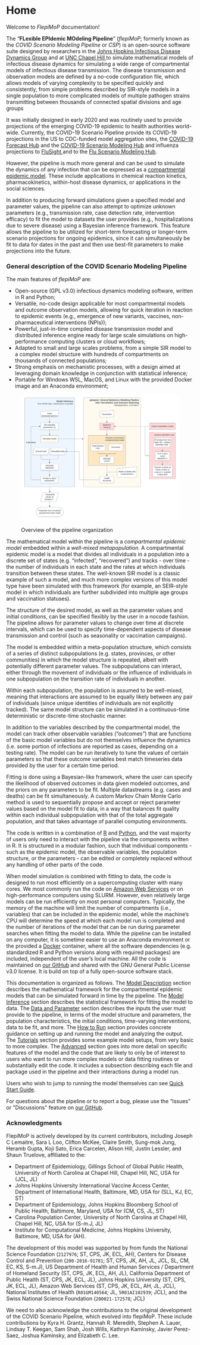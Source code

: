 # Home

Welcome to _FlepiMoP_ documentation!

The “**FLexible EPIdemic MOdeling Pipeline**” (_flepiMoP_; formerly known as the _COVID Scenario Modeling Pipeline_ or _CSP_) is an open-source software suite designed by researchers in the [Johns Hopkins Infectious Disease Dynamics Group](http://www.iddynamics.jhsph.edu/) and at [UNC Chapel Hill ](https://sph.unc.edu/epid/epidemiology-landing/)to simulate mathematical models of infectious disease dynamics for simulating a wide range of compartmental models of infectious disease transmission. The disease transmission and observation models are defined by a no-code configuration file, which allows models of varying complexity to be specified quickly and consistently, from simple problems described by SIR-style models in a single population to more complicated models of multiple pathogen strains transmitting between thousands of connected spatial divisions and age groups

It was initially designed in early 2020 and was routinely used to provide projections of the emerging COVID-19 epidemic to health authorities world-wide. Currently, the COVID-19 Scenario Pipeline provide its COVID-19 projections in the US to CDC-funded model aggregation sites, the [COVID-19 Forecast Hub](https://covid19forecasthub.org/) and the [COVID-19 Scenario Modeling Hub](https://covid19scenariomodelinghub.org/) and influenza projections to [FluSight ](https://www.cdc.gov/flu/weekly/flusight/index.html)and to the [Flu Scenario Modeling Hub](https://fluscenariomodelinghub.org).

However, the pipeline is much more general and can be used to simulate the dynamics of any infection that can be expressed as a [compartmental epidemic model](https://en.wikipedia.org/wiki/Compartmental\_models\_in\_epidemiology). These include applications in chemical reaction kinetics, pharmacokinetics, within-host disease dynamics, or applications in the social sciences.

In addition to producing forward simulations given a specified model and parameter values, the pipeline can also attempt to optimize unknown parameters (e.g., transmission rate, case detection rate, intervention efficacy) to fit the model to datasets the user provides (e.g., hospitalizations due to severe disease) using a Bayesian inference framework. This feature allows the pipeline to be utilized for short-term forecasting or longer-term scenario projections for ongoing epidemics, since it can simultaneously be fit to data for dates in the past and then use best-fit parameters to make projections into the future.&#x20;

### General description of the COVID Scenario Modeling Pipeline

The main features of _flepiMoP_ are:

* Open-source (GPL v3.0) infectious dynamics modeling software, written in R and Python;
* Versatile, no-code design applicable for most compartmental models and outcome observation models, allowing for quick iteration in reaction to epidemic events (e.g., emergence of new variants, vaccines, non-pharmaceutical interventions (NPIs));
* Powerful, just-in-time compiled disease transmission model and distributed inference engine ready for large scale simulations on high-performance computing clusters or cloud workflows;
* Adapted to small and large scales problems, from a simple SIR model to a complex model structure with hundreds of compartments on thousands of connected populations;
* Strong emphasis on mechanistic processes, with a design aimed at leveraging domain knowledge in conjunction with statistical inference;
* Portable for Windows WSL, MacOS, and Linux with the provided Docker image and an Anaconda environment;

<figure><img src=".gitbook/assets/CSP Overview.png" alt=""><figcaption><p>Overview of the pipeline organization</p></figcaption></figure>

The mathematical model within the pipeline is a _compartmental epidemic model_ embedded within a _well-mixed metapopulation_. A compartmental epidemic model is a model that divides all individuals in a population into a discrete set of states (e.g. “infected”, “recovered”) and tracks - over time - the number of individuals in each state and the rates at which individuals transition between these states. The well-known SIR model is a classic example of such a model, and much more complex versions of this model type have been simulated with this framework (for example, an SEIR-style model in which individuals are further subdivided into multiple age groups and vaccination statuses).&#x20;

The structure of the desired model, as well as the parameter values and initial conditions, can be specified flexibly by the user in a nocode fashion. The pipeline allows for parameter values to change over time at discrete intervals, which can be used to specify time-dependent aspects of disease transmission and control (such as seasonality or vaccination campaigns).

The model is embedded within a meta-population structure, which consists of a series of distinct subpopulations (e.g. states, provinces, or other communities) in which the model structure is repeated, albeit with potentially different parameter values. The subpopulations can interact, either through the movement of individuals or the influence of individuals in one subpopulation on the transition rate of individuals in another.&#x20;

Within each subpopulation, the population is assumed to be well-mixed, meaning that interactions are assumed to be equally likely between any pair of individuals (since unique identities of individuals are not explicitly tracked). The same model structure can be simulated in a continuous-time deterministic or discrete-time stochastic manner.&#x20;

In addition to the variables described by the compartmental model, the model can track other observable variables (“outcomes”) that are functions of the basic model variables but do not themselves influence the dynamics (i.e. some portion of infections are reported as cases, depending on a testing rate). The model can be run iteratively to tune the values of certain parameters so that these outcome variables best match timeseries data provided by the user for a certain time period.&#x20;

Fitting is done using a Bayesian-like framework, where the user can specify the likelihood of observed outcomes in data given modeled outcomes, and the priors on any parameters to be fit. Multiple datastreams (e.g. cases and deaths) can be fit simultaneously. A custom Markov Chain Monte Carlo method is used to sequentially propose and accept or reject parameter values based on the model fit to data, in a way that balances fit quality within each individual subpopulation with that of the total aggregate population, and that takes advantage of parallel computing environments.

The code is written in a combination of [R](https://www.r-project.org/) and [Python](https://www.python.org/), and the vast majority of users only need to interact with the pipeline via the components written in R. It is structured in a modular fashion, such that individual components - such as the epidemic model, the observable variables, the population structure, or the parameters - can be edited or completely replaced without any handling of other parts of the code.&#x20;

When model simulation is combined with fitting to data, the code is designed to run most efficiently on a supercomputing cluster with many cores. We most commonly run the code on [Amazon Web Services](https://aws.amazon.com/) or on high-performance computers using SLURM. However, even relatively large models can be run efficiently on most personal computers. Typically, the memory of the machine will limit the number of compartments (i.e., variables) that can be included in the epidemic model, while the machine’s CPU will determine the speed at which each model run is completed and the number of iterations of the model that can be run during parameter searches when fitting the model to data. While the pipeline can be installed on any computer, it is sometime easier to use an Anaconda environment or the provided a [Docker](https://www.docker.com/) container, where all the software dependencies (e.g. standardized R and Python versions along with required packages) are included, independent of the user’s local machine. All the code is maintained on [our GitHub](https://github.com/HopkinsIDD/flepiMoP) and shared with the GNU General Public License v3.0 license. It is build on top of a fully open-source software stack.

This documentation is organized as follows. The [Model Description](gempyor/model-description.md) section describes the mathematical framework for the compartmental epidemic models that can be simulated forward in time by the pipeline. The [Model Inference](model-inference/inference-description.md) section describes the statistical framework for fitting the model to data. The [Data and Parameter](broken-reference) section describes the inputs the user must provide to the pipeline, in terms of the model structure and parameters, the population characteristics, the initial conditions, time-varying interventions, data to be fit, and more. The [How to Run](how-to-run/how-to-run.md) section provides concrete guidance on setting up and running the model and analyzing the output. The [Tutorials](how-to-run/tutorials.md) section provides some example model setups, from very basic to more complex. The [Advanced](broken-reference) section goes into more detail on specific features of the model and the code that are likely to only be of interest to users who want to run more complex models or data fitting routines or substantially edit the code. It includes a subsection describing each file and package used in the pipeline and their interactions during a model run.

Users who wish to jump to running the model themselves can see [Quick Start Guide](broken-reference).

For questions about the pipeline or to report a bug, please use the “Issues” or "Discussions" feature on [our GitHub](https://github.com/HopkinsIDD/flepiMoP).

### Acknowledgments

FlepiMoP is actively developed by its current contributors, including Joseph C Lemaitre, Sara L Loo, Clifton McKee, Claire Smith, Sung-mok Jung, Heramb Gupta, Koji Sato, Erica Carcelen, Alison Hill, Justin Lessler, and Shaun Truelove, affiliated to the:&#x20;

* Department of Epidemiology, Gillings School of Global Public Health, University of North Carolina at Chapel Hill, Chapel Hill, NC, USA for (JCL, JL)
* Johns Hopkins University International Vaccine Access Center, Department of International Health, Baltimore, MD, USA for (SLL, KJ, EC, ST)
* Department of Epidemiology, Johns Hopkins Bloomberg School of Public Health, Baltimore, Maryland, USA for (CM, CS, JL, ST)
* Carolina Population Center, University of North Carolina at Chapel Hill, Chapel Hill, NC, USA for (S-m.J, JL)
* Institute for Computational Medicine, Johns Hopkins University, Baltimore, MD, USA for (AH).

The development of this model was supported by from funds the National Science Foundation (`2127976`; ST, CPS, JK, ECL, AH), Centers for Disease Control and Prevention (`200-2016-91781`; ST, CPS, JK, AH, JL, JCL, SL, CM, EC, KS, S-m.J), US Department of Health and Human Services / Department of Homeland Security (ST, CPS, JK, ECL, AH, JL), California Department of Public Health (ST, CPS, JK, ECL, JL), Johns Hopkins University (ST, CPS, JK, ECL, JL), Amazon Web Services (ST, CPS, JK, ECL, AH, JL, JCL), National Institutes of Health (`R01GM140564`; JL, `5R01AI102939`; JCL), and the Swiss National Science Foundation (`200021-172578`; JCL)

We need to also acknowledge the contributions to the original development of the COVID Scenario Pipeline, which evolved into flepiMoP. These include contributions by Kyra H. Grantz, Hannah R. Meredith, Stephen A. Lauer, Lindsay T. Keegan, Sam Shah, Josh Wills, Kathryn Kaminsky, Javier Perez-Saez, Joshua Kaminsky, and Elizabeth C. Lee.
